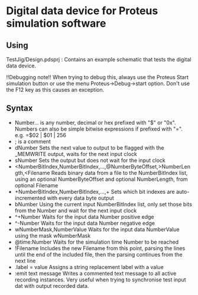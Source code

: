 # Digital data device for Proteus simulation software

## Using

TestJig/Design.pdsprj : Contains an example schematic that tests the digital data device.

!!Debugging note!!
When trying to debug this, always use the Proteus Start simulation button or use the menu Proteus->Debug->start option. Don't use the F12 key as this causes an exception.



## Syntax

* Number...	is any number, decimal or hex prefixed with "$" or "0x". Numbers can also be simple bitwise expressions if prefixed with "=". e.g. =$02 | $01 | 256
* ;	is a comment
* dNumber	Sets the next value to output to be flagged with the _MEMWRITE output, waits for the next input clock
* sNumber	Sets the output but does not wait for the input clock
* <NumberBitIndex,NumberBitIndex,...,@NumberByteOffset,>NumberLength,<Filename	Reads binary data from a file to the NumberBitIndex list, using an optional NumberByteOffset and optional NumberLength, from optional Filename
* +NumberBitIndex,NumberBitIndex,...,+	Sets which bit indexes are auto-incremented with every data byte output
* bNumber	Using the current input NumberBitIndex list, only set those bits from the Number and wait for the next input clock
* ^+Number	Waits for the input data Number positive edge
* ^-Number	Waits for the input data Number negative edge
* wNumberMask,NumberValue	Waits for the input data NumberValue using the mask wNumberMask
* @time:Number	Waits for the simulation time Number to be reached
* !Filename	Includes the new Filename from this point, parsing the lines until the end of the included file, then the parsing continues from the next line
* .label = value	Assigns a string replacement label with a value
* :emit text message	Writes a commented text message to all active recording instances. Very useful when trying to synchronise test input dat with output recorded data.

